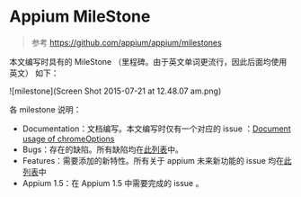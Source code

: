 # Appium MileStone

> 参考 <https://github.com/appium/appium/milestones>

本文编写时具有的 MileStone （里程碑。由于英文单词更流行，因此后面均使用英文） 如下：

![milestone](Screen Shot 2015-07-21 at 12.48.07 am.png)

各 milestone 说明：

* Documentation：文档编写。本文编写时仅有一个对应的 issue ：[Document usage of chromeOptions](https://github.com/appium/appium/issues/4487)
* Bugs：存在的缺陷。所有缺陷均在[此列表](https://github.com/appium/appium/milestones/Bugs)中。
* Features：需要添加的新特性。所有关于 appium 未来新功能的 issue 均在[此列表](https://github.com/appium/appium/milestones/Features)中
* Appium 1.5：在 Appium 1.5 中需要完成的 issue 。